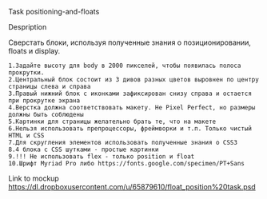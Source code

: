 Task positioning-and-floats

Despription

Сверстать блоки, используя полученные знания о позиционировании, floats и display.

    1.Задайте высоту для body в 2000 пикселей, чтобы появилась полоса прокрутки.
    2.Центральный блок состоит из 3 дивов разных цветов выровнен по центру страницы слева и справа
    3.Правый нижний блок с иконками зафиксирован снизу справа и остается при прокрутке экрана
    4.Верстка должна соответствовать макету. Не Pixel Perfect, но размеры должны быть соблюдены
    5.Картинки для страницы желательно брать те, что на макете
    6.Нельзя использовать препроцессоры, фреймворки и т.п. Только чистый HTML и CSS
    7.Для скругления элементов использовать полученные знания о CSS3
    8.4 блока с CSS шутками - простые картинки
    9.!!! Не использовать flex - только position и float
    10.Шрифт Myriad Pro либо https://fonts.google.com/specimen/PT+Sans

Link to mockup https://dl.dropboxusercontent.com/u/65879610/float_position%20task.psd
